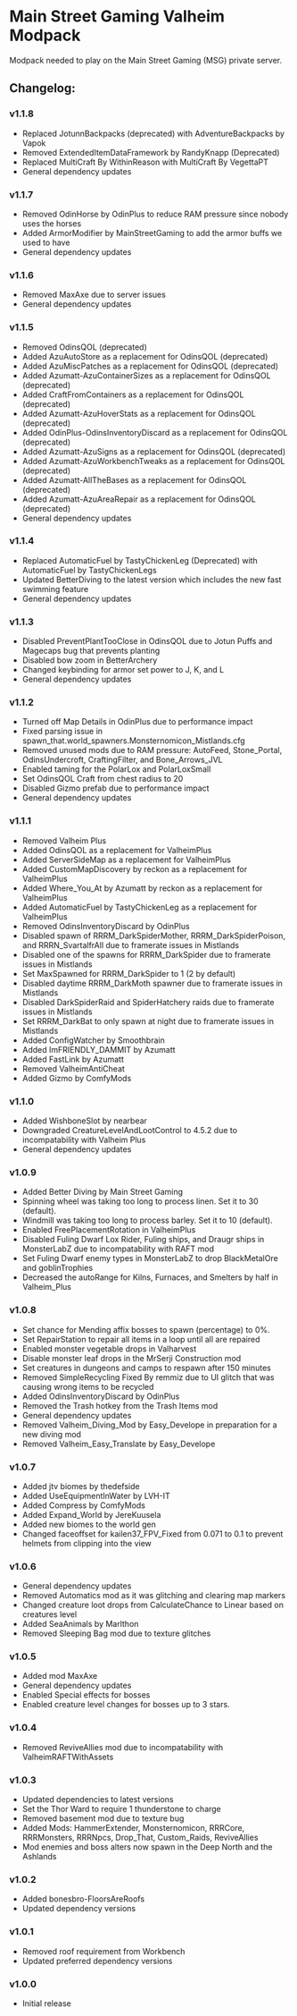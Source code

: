 # Main Street Gaming Valheim Modpack
Modpack needed to play on the Main Street Gaming (MSG) private server.

## Changelog:

### v1.1.8
- Replaced JotunnBackpacks (deprecated) with AdventureBackpacks by Vapok
- Removed ExtendedItemDataFramework by RandyKnapp (Deprecated)
- Replaced MultiCraft By WithinReason with MultiCraft By VegettaPT
- General dependency updates

### v1.1.7
- Removed OdinHorse by OdinPlus to reduce RAM pressure since nobody uses the horses
- Added ArmorModifier by MainStreetGaming to add the armor buffs we used to have
- General dependency updates

### v1.1.6
- Removed MaxAxe due to server issues
- General dependency updates

### v1.1.5
- Removed OdinsQOL (deprecated)
- Added AzuAutoStore as a replacement for OdinsQOL (deprecated)
- Added AzuMiscPatches as a replacement for OdinsQOL (deprecated)
- Added Azumatt-AzuContainerSizes as a replacement for OdinsQOL (deprecated)
- Added CraftFromContainers as a replacement for OdinsQOL (deprecated)
- Added Azumatt-AzuHoverStats as a replacement for OdinsQOL (deprecated)
- Added OdinPlus-OdinsInventoryDiscard as a replacement for OdinsQOL (deprecated)
- Added Azumatt-AzuSigns as a replacement for OdinsQOL (deprecated)
- Added Azumatt-AzuWorkbenchTweaks as a replacement for OdinsQOL (deprecated)
- Added Azumatt-AllTheBases as a replacement for OdinsQOL (deprecated)
- Added Azumatt-AzuAreaRepair as a replacement for OdinsQOL (deprecated)
- General dependency updates

### v1.1.4
- Replaced AutomaticFuel by TastyChickenLeg (Deprecated) with AutomaticFuel by TastyChickenLegs
- Updated BetterDiving to the latest version which includes the new fast swimming feature
- General dependency updates

### v1.1.3
- Disabled PreventPlantTooClose in OdinsQOL due to Jotun Puffs and Magecaps bug that prevents planting
- Disabled bow zoom in BetterArchery
- Changed keybinding for armor set power to J, K, and L
- General dependency updates

### v1.1.2
- Turned off Map Details in OdinPlus due to performance impact
- Fixed parsing issue in spawn_that.world_spawners.Monsternomicon_Mistlands.cfg
- Removed unused mods due to RAM pressure: AutoFeed, Stone_Portal, OdinsUndercroft, CraftingFilter, and Bone_Arrows_JVL
- Enabled taming for the PolarLox and PolarLoxSmall
- Set OdinsQOL Craft from chest radius to 20
- Disabled Gizmo prefab due to performance impact
- General dependency updates

### v1.1.1
- Removed Valheim Plus
- Added OdinsQOL as a replacement for ValheimPlus
- Added ServerSideMap as a replacement for ValheimPlus
- Added CustomMapDiscovery by reckon as a replacement for ValheimPlus
- Added Where_You_At by Azumatt by reckon as a replacement for ValheimPlus
- Added AutomaticFuel by TastyChickenLeg as a replacement for ValheimPlus
- Removed OdinsInventoryDiscard by OdinPlus
- Disabled spawn of RRRM_DarkSpiderMother, RRRM_DarkSpiderPoison, and RRRN_SvartalfrAll due to framerate issues in Mistlands
- Disabled one of the spawns for RRRM_DarkSpider due to framerate issues in Mistlands
- Set MaxSpawned for RRRM_DarkSpider to 1 (2 by default)
- Disabled daytime RRRM_DarkMoth spawner due to framerate issues in Mistlands
- Disabled DarkSpiderRaid and SpiderHatchery raids due to framerate issues in Mistlands
- Set RRRM_DarkBat to only spawn at night due to framerate issues in Mistlands
- Added ConfigWatcher by Smoothbrain
- Added ImFRIENDLY_DAMMIT by Azumatt
- Added FastLink by Azumatt
- Removed ValheimAntiCheat
- Added Gizmo by ComfyMods

### v1.1.0
- Added WishboneSlot by nearbear
- Downgraded CreatureLevelAndLootControl to 4.5.2 due to incompatability with Valheim Plus
- General dependency updates

### v1.0.9
- Added Better Diving by Main Street Gaming
- Spinning wheel was taking too long to process linen. Set it to 30 (default).
- Windmill was taking too long to process barley. Set it to 10 (default).
- Enabled FreePlacementRotation in ValheimPlus
- Disabled Fuling Dwarf Lox Rider, Fuling ships, and Draugr ships in MonsterLabZ due to incompatability with RAFT mod
- Set Fuling Dwarf enemy types in MonsterLabZ to drop BlackMetalOre and goblinTrophies
- Decreased the autoRange for Kilns, Furnaces, and Smelters by half in Valheim_Plus

### v1.0.8
- Set chance for Mending affix bosses to spawn (percentage) to 0%.
- Set RepairStation to repair all items in a loop until all are repaired
- Enabled monster vegetable drops in Valharvest
- Disable monster leaf drops in the MrSerji Construction mod
- Set creatures in dungeons and camps to respawn after 150 minutes
- Removed SimpleRecycling Fixed By remmiz due to UI glitch that was causing wrong items to be recycled
- Added OdinsInventoryDiscard by OdinPlus
- Removed the Trash hotkey from the Trash Items mod
- General dependency updates
- Removed Valheim_Diving_Mod by Easy_Develope in preparation for a new diving mod
- Removed Valheim_Easy_Translate by Easy_Develope

### v1.0.7
- Added jtv biomes by thedefside
- Added UseEquipmentInWater by LVH-IT
- Added Compress by ComfyMods
- Added Expand_World by JereKuusela
- Added new biomes to the world gen
- Changed faceoffset for kailen37_FPV_Fixed from 0.071 to 0.1 to prevent helmets from clipping into the view

### v1.0.6
- General dependency updates
- Removed Automatics mod as it was glitching and clearing map markers
- Changed creature loot drops from CalculateChance to Linear based on creatures level
- Added SeaAnimals by Marlthon
- Removed Sleeping Bag mod due to texture glitches

### v1.0.5
- Added mod MaxAxe
- General dependency updates
- Enabled Special effects for bosses
- Enabled creature level changes for bosses up to 3 stars.

### v1.0.4
- Removed ReviveAllies mod due to incompatability with ValheimRAFTWithAssets

### v1.0.3
- Updated dependencies to latest versions
- Set the Thor Ward to require 1 thunderstone to charge
- Removed basement mod due to texture bug
- Added Mods: HammerExtender, Monsternomicon, RRRCore, RRRMonsters, RRRNpcs, Drop_That, Custom_Raids, ReviveAllies
- Mod enemies and boss alters now spawn in the Deep North and the Ashlands

### v1.0.2
- Added bonesbro-FloorsAreRoofs
- Updated dependency versions

### v1.0.1
- Removed roof requirement from Workbench
- Updated preferred dependency versions

### v1.0.0
- Initial release
